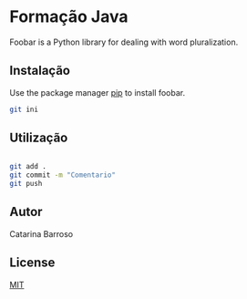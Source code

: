 # Formação Java

Foobar is a Python library for dealing with word pluralization.

## Instalação

Use the package manager [pip](https://pip.pypa.io/en/stable/) to install foobar.

```bash
git ini
```

## Utilização

```bash

git add .
git commit -m "Comentario"
git push

```
## Autor
Catarina Barroso

## License
[MIT](https://choosealicense.com/licenses/mit/)
